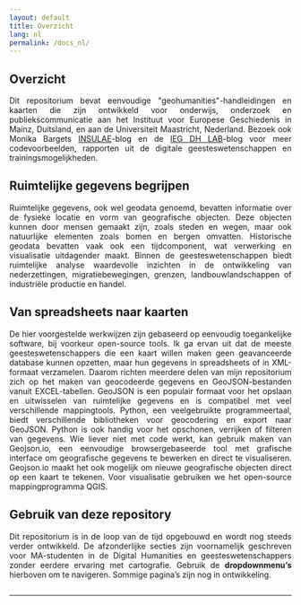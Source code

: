 ```yaml
---
layout: default
title: Overzicht
lang: nl
permalink: /docs_nl/
---
```


<style>
  p {
    text-align: justify;
  }

  hr {
    margin-top: 2em;
    margin-bottom: 2em;
  }
</style>

<h2>Overzicht</h2>

<p>Dit repositorium bevat eenvoudige "geohumanities"-handleidingen en kaarten die zijn ontwikkeld voor onderwijs, onderzoek en publiekscommunicatie aan het Instituut voor Europese Geschiedenis in Mainz, Duitsland, en aan de Universiteit Maastricht, Nederland. Bezoek ook Monika Bargets <a href="https://insulae.hypotheses.org/">INSULAE</a>-blog en de <a href="https://dhlab.hypotheses.org/">IEG DH LAB</a>-blog voor meer codevoorbeelden, rapporten uit de digitale geesteswetenschappen en trainingsmogelijkheden.</p>

<h2>Ruimtelijke gegevens begrijpen</h2>

<p>Ruimtelijke gegevens, ook wel geodata genoemd, bevatten informatie over de fysieke locatie en vorm van geografische objecten. Deze objecten kunnen door mensen gemaakt zijn, zoals steden en wegen, maar ook natuurlijke elementen zoals bomen en bergen omvatten. Historische geodata bevatten vaak ook een tijdcomponent, wat verwerking en visualisatie uitdagender maakt. Binnen de geesteswetenschappen biedt ruimtelijke analyse waardevolle inzichten in de ontwikkeling van nederzettingen, migratiebewegingen, grenzen, landbouwlandschappen of industriële productie en handel.</p>

<h2>Van spreadsheets naar kaarten</h2>

<p>De hier voorgestelde werkwijzen zijn gebaseerd op eenvoudig toegankelijke software, bij voorkeur open-source tools. Ik ga ervan uit dat de meeste geesteswetenschappers die een kaart willen maken geen geavanceerde database kunnen opzetten, maar hun gegevens in spreadsheets of in XML-formaat verzamelen. Daarom richten meerdere delen van mijn repositorium zich op het maken van geocodeerde gegevens en GeoJSON-bestanden vanuit EXCEL-tabellen. GeoJSON is een populair formaat voor het opslaan en uitwisselen van ruimtelijke gegevens en is compatibel met veel verschillende mappingtools. Python, een veelgebruikte programmeertaal, biedt verschillende bibliotheken voor geocodering en export naar GeoJSON. Python is ook handig voor het opschonen, verrijken of filteren van gegevens. Wie liever niet met code werkt, kan gebruik maken van Geojson.io, een eenvoudige browsergebaseerde tool met grafische interface om geografische gegevens te bewerken en direct te visualiseren. Geojson.io maakt het ook mogelijk om nieuwe geografische objecten direct op een kaart te tekenen. Voor visualisatie gebruiken we het open-source mappingprogramma QGIS.</p>

<h2>Gebruik van deze repository</h2>

<p>Dit repositorium is in de loop van de tijd opgebouwd en wordt nog steeds verder ontwikkeld. De afzonderlijke secties zijn voornamelijk geschreven voor MA-studenten in de Digital Humanities en geesteswetenschappers zonder eerdere ervaring met cartografie. Gebruik de <strong>dropdownmenu’s</strong> hierboven om te navigeren. Sommige pagina’s zijn nog in ontwikkeling.</p>

<hr>
